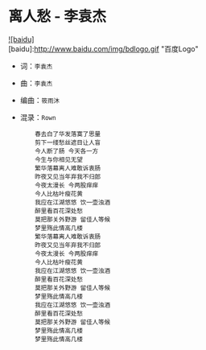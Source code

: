 离人愁 - 李袁杰
===
[![baidu]](http://baidu.com)  
[baidu]:http://www.baidu.com/img/bdlogo.gif "百度Logo" 

* 词：`李袁杰`<br>
* 曲：`李袁杰`<br>
* 编曲：`筱雨沐`<br>
* 混录：`Rown`<br>

          春去白了华发落寞了思量
          剪下一缕愁丝遮目让人盲
          今人断了肠 今天各一方
          今生与你相见无望
          繁华落幕离人难敢诉衷肠
          昨夜又见当年弃我不归郎
          今夜太漫长 今两股痒痒
          今人比枯叶瘦花黄
          我应在江湖悠悠 饮一壶浊酒
          醉里看百花深处愁
          莫把那关外野游 留佳人等候
          梦里殇此情高几楼
          繁华落幕离人难敢诉衷肠
          昨夜又见当年弃我不归郎
          今夜太漫长 今两股痒痒
          今人比枯叶瘦花黄
          我应在江湖悠悠 饮一壶浊酒
          醉里看百花深处愁
          莫把那关外野游 留佳人等候
          梦里殇此情高几楼
          我应在江湖悠悠 饮一壶浊酒
          醉里看百花深处愁
          莫把那关外野游 留佳人等候
          梦里殇此情高几楼
          梦里殇此情高几楼
